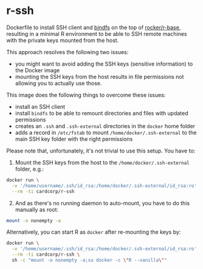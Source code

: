 # r-ssh

Dockerfile to install SSH client and [bindfs](http://bindfs.org/) on the top of [rocker/r-base](https://registry.hub.docker.com/u/rocker/r-base/), resulting in a minimal R environment to be able to SSH remote machines with the private keys mounted from the host.

This approach resolves the following two issues:

* you might want to avoid adding the SSH keys (sensitive information) to the Docker image
* mounting the SSH keys from the host results in file permissions not allowing you to actually use those.

This image does the following things to overcome these issues:

* install an SSH client
* install `bindfs` to be able to remount directories and files with updated permissions
* creates an `.ssh` and `.ssh-external` directories in the `docker` home folder
* adds a record in `/etc/fstab` to mount `/home/docker/.ssh-external` to the main SSH key folder with the right permissions

Please note that, unfortunately, it's not trivial to use this setup. You have to:

1. Mount the SSH keys from the host to the `/home/docker/.ssh-external` folder, e.g.:

```sh
docker run \
  -v '/home/username/.ssh/id_rsa:/home/docker/.ssh-external/id_rsa:ro' \
  --rm -ti cardcorp/r-ssh
```

2. And as there's no running daemon to auto-mount, you have to do this manually as root:

```sh
mount -o nonempty -a
```

Alternatively, you can start R as `docker` after re-mounting the keys by:

```sh
docker run \
  -v '/home/username/.ssh/id_rsa:/home/docker/.ssh-external/id_rsa:ro' \
  --rm -ti cardcorp/r-ssh \
  sh -c "mount -o nonempty -a;su docker -c \"R --vanilla\""
```
